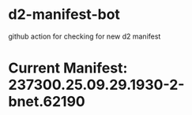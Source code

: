 # d2-manifest-bot
github action for checking for new d2 manifest

# Current Manifest: 237300.25.09.29.1930-2-bnet.62190